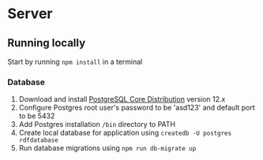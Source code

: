 # Server

## Running locally
Start by running `npm install` in a terminal
### Database
1. Download and install [PostgreSQL Core Distribution](https://www.postgresql.org/download/) version 12.x
2. Configure Postgres root user's password to be 'asd123' and default port to be 5432
3. Add Postgres installation `/bin` directory to PATH
4. Create local database for application using `createdb -U postgres rdfdatabase`
5. Run database migrations using `npm run db-migrate up`